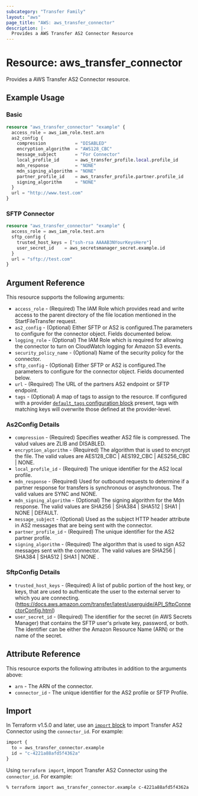 ```yaml
---
subcategory: "Transfer Family"
layout: "aws"
page_title: "AWS: aws_transfer_connector"
description: |-
  Provides a AWS Transfer AS2 Connector Resource
---
```


# Resource: aws_transfer_connector

Provides a AWS Transfer AS2 Connector resource.

## Example Usage

### Basic

```terraform
resource "aws_transfer_connector" "example" {
  access_role = aws_iam_role.test.arn
  as2_config {
    compression           = "DISABLED"
    encryption_algorithm  = "AWS128_CBC"
    message_subject       = "For Connector"
    local_profile_id      = aws_transfer_profile.local.profile_id
    mdn_response          = "NONE"
    mdn_signing_algorithm = "NONE"
    partner_profile_id    = aws_transfer_profile.partner.profile_id
    signing_algorithm     = "NONE"
  }
  url = "http://www.test.com"
}
```

### SFTP Connector

```terraform
resource "aws_transfer_connector" "example" {
  access_role = aws_iam_role.test.arn
  sftp_config {
    trusted_host_keys = ["ssh-rsa AAAAB3NYourKeysHere"]
    user_secret_id    = aws_secretsmanager_secret.example.id
  }
  url = "sftp://test.com"
}
```

## Argument Reference

This resource supports the following arguments:

* `access_role` - (Required) The IAM Role which provides read and write access to the parent directory of the file location mentioned in the StartFileTransfer request.
* `as2_config` - (Optional) Either SFTP or AS2 is configured.The parameters to configure for the connector object. Fields documented below.
* `logging_role` - (Optional) The IAM Role which is required for allowing the connector to turn on CloudWatch logging for Amazon S3 events.
* `security_policy_name` - (Optional) Name of the security policy for the connector.
* `sftp_config` - (Optional) Either SFTP or AS2 is configured.The parameters to configure for the connector object. Fields documented below.
* `url` - (Required) The URL of the partners AS2 endpoint or SFTP endpoint.
* `tags` - (Optional) A map of tags to assign to the resource. If configured with a provider [`default_tags` configuration block](https://registry.terraform.io/providers/hashicorp/aws/latest/docs#default_tags-configuration-block) present, tags with matching keys will overwrite those defined at the provider-level.

### As2Config Details

* `compression` - (Required) Specifies weather AS2 file is compressed. The valud values are ZLIB and  DISABLED.
* `encryption_algorithm` - (Required) The algorithm that is used to encrypt the file. The valid values are AES128_CBC | AES192_CBC | AES256_CBC | NONE.
* `local_profile_id` - (Required) The unique identifier for the AS2 local profile.
* `mdn_response` - (Required) Used for outbound requests to determine if a partner response for transfers is synchronous or asynchronous. The valid values are SYNC and NONE.
* `mdn_signing_algorithm` - (Optional) The signing algorithm for the Mdn response. The valid values are SHA256 | SHA384 | SHA512 | SHA1 | NONE | DEFAULT.
* `message_subject` - (Optional) Used as the subject HTTP header attribute in AS2 messages that are being sent with the connector.
* `partner_profile_id` - (Required) The unique identifier for the AS2 partner profile.
* `signing_algorithm` - (Required) The algorithm that is used to sign AS2 messages sent with the connector. The valid values are SHA256 | SHA384 | SHA512 | SHA1 | NONE .

### SftpConfig Details

* `trusted_host_keys` - (Required) A list of public portion of the host key, or keys, that are used to authenticate the user to the external server to which you are connecting.(https://docs.aws.amazon.com/transfer/latest/userguide/API_SftpConnectorConfig.html)
* `user_secret_id` - (Required) The identifier for the secret (in AWS Secrets Manager) that contains the SFTP user's private key, password, or both. The identifier can be either the Amazon Resource Name (ARN) or the name of the secret.

## Attribute Reference

This resource exports the following attributes in addition to the arguments above:

* `arn` - The ARN of the connector.
* `connector_id`  - The unique identifier for the AS2 profile or SFTP Profile.

## Import

In Terraform v1.5.0 and later, use an [`import` block](https://developer.hashicorp.com/terraform/language/import) to import Transfer AS2 Connector using the `connector_id`. For example:

```terraform
import {
  to = aws_transfer_connector.example
  id = "c-4221a88afd5f4362a"
}
```

Using `terraform import`, import Transfer AS2 Connector using the `connector_id`. For example:

```console
% terraform import aws_transfer_connector.example c-4221a88afd5f4362a
```
